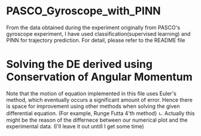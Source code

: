 # PASCO_Gyroscope_with_PINN
From the data obtained during the experiment originally from PASCO's gyroscope experiment, I have used classification(supervised learning) and PINN for trajectory prediction. For detail, please refer to the README file

# Solving the DE derived using Conservation of Angular Momentum
Note that the motion of equation implemented in this file uses Euler's method, which eventually occurs a significant amount of error.
Hence there is space for improvement using other methods when solving the given differential equation. (For example, Runge Futta 4'th method)
ㄴ Actually this might be the reason of the differnece between our numerical plot and the experimental data. (I'll leave it out untill I get some time)  

